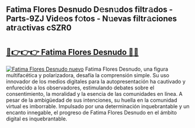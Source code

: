 ## Fatima Flores Desnudo D𝚎sn𝚞dos filtr𝚊dos - Parts-9ZJ Vid𝚎os f𝚘tos - N𝚞evas filtr𝚊ciones atr𝚊ctivas cSZR0

# <h2><a href="http://mb1r0x.tromn.icu/?c=Fatima+Flores+Desnudo">🔗👉👉👉 Fatima Flores Desnudo 🔗🔗</a></h2>

[![Fatima Flores Desnudo nuevo](https://i.imgur.com/pEAQMta.gif)](http://mb1r0x.tromn.icu/?c=Fatima+Flores+Desnudo)
Fatima Flores Desnudo, una figura multifacética y polarizadora, desafía la comprensión simple. Su uso innovador de los medios digitales para la autopresentación ha cautivado y enfurecido a los observadores, estimulando debates sobre el consentimiento, la moralidad y la esencia de las comunidades en línea. A pesar de la ambigüedad de sus intenciones, su huella en la comunidad virtual es imborrable. Impulsado por una determinación inquebrantable y un encanto innegable, el progreso de Fatima Flores Desnudo en el ámbito digital es inquebrantable.
